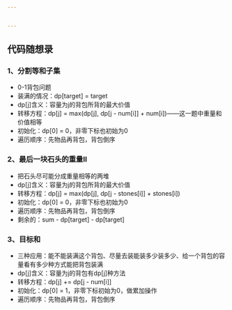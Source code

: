 ```yaml
---


---
```


<h2 id="代码随想录">代码随想录</h2>
<h3 id="、分割等和子集">1、分割等和子集</h3>
<ul>
<li>0-1背包问题</li>
<li>装满的情况：dp[target] = target</li>
<li>dp[j]含义：容量为j的背包所背的最大价值</li>
<li>转移方程：dp[j] = max(dp[j], dp[j - num[i]] + num[i])——这一题中重量和价值相等</li>
<li>初始化：dp[0] = 0，非零下标也初始为0</li>
<li>遍历顺序：先物品再背包，背包倒序</li>
</ul>
<h3 id="、最后一块石头的重量ii">2、最后一块石头的重量II</h3>
<ul>
<li>把石头尽可能分成重量相等的两堆</li>
<li>dp[j]含义：容量为j的背包所背的最大价值</li>
<li>转移方程：dp[j] = max(dp[j], dp[j - stones[i]] + stones[i])</li>
<li>初始化：dp[0] = 0，非零下标也初始为0</li>
<li>遍历顺序：先物品再背包，背包倒序</li>
<li>剩余的：sum - dp[target] - dp[target]</li>
</ul>
<h3 id="、目标和">3、目标和</h3>
<ul>
<li>三种应用：能不能装满这个背包、尽量去装能装多少装多少、给一个背包的容量看有多少种方式能把背包装满</li>
<li>dp[j]含义：容量为j的背包有dp[j]种方法</li>
<li>转移方程：dp[j] += dp[j - num[i]]</li>
<li>初始化：dp[0] = 1，非零下标初始为0，做累加操作</li>
<li>遍历顺序：先物品再背包，背包倒序</li>
</ul>

